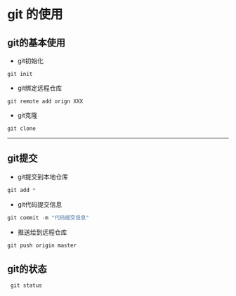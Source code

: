 # git 的使用
## git的基本使用
+ git初始化

``git init`` 

+ git绑定远程仓库

`` git remote add orign XXX ``

+ git克隆

``git clone ``

-----

## git提交

+ git提交到本地仓库

```js
git add *
```

+ git代码提交信息

```java
git commit -m "代码提交信息"
```

+ 推送给到远程仓库

```js
git push origin master
```

## git的状态

`` git status``